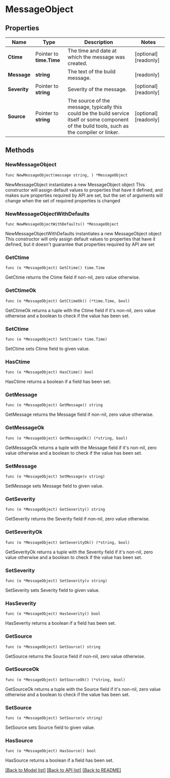 <!--
Copyright (C) 2020-2023 Arm Limited or its affiliates and Contributors. All rights reserved.
SPDX-License-Identifier: Apache-2.0
-->
# MessageObject

## Properties

Name | Type | Description | Notes
------------ | ------------- | ------------- | -------------
**Ctime** | Pointer to **time.Time** | The time and date at which the message was created. | [optional] [readonly] 
**Message** | **string** | The text of the build message. | [readonly] 
**Severity** | Pointer to **string** | Severity of the message. | [optional] [readonly] 
**Source** | Pointer to **string** | The source of the message, typically this could be the build service itself or some component of the build tools, such as the compiler or linker. | [optional] [readonly] 

## Methods

### NewMessageObject

`func NewMessageObject(message string, ) *MessageObject`

NewMessageObject instantiates a new MessageObject object
This constructor will assign default values to properties that have it defined,
and makes sure properties required by API are set, but the set of arguments
will change when the set of required properties is changed

### NewMessageObjectWithDefaults

`func NewMessageObjectWithDefaults() *MessageObject`

NewMessageObjectWithDefaults instantiates a new MessageObject object
This constructor will only assign default values to properties that have it defined,
but it doesn't guarantee that properties required by API are set

### GetCtime

`func (o *MessageObject) GetCtime() time.Time`

GetCtime returns the Ctime field if non-nil, zero value otherwise.

### GetCtimeOk

`func (o *MessageObject) GetCtimeOk() (*time.Time, bool)`

GetCtimeOk returns a tuple with the Ctime field if it's non-nil, zero value otherwise
and a boolean to check if the value has been set.

### SetCtime

`func (o *MessageObject) SetCtime(v time.Time)`

SetCtime sets Ctime field to given value.

### HasCtime

`func (o *MessageObject) HasCtime() bool`

HasCtime returns a boolean if a field has been set.

### GetMessage

`func (o *MessageObject) GetMessage() string`

GetMessage returns the Message field if non-nil, zero value otherwise.

### GetMessageOk

`func (o *MessageObject) GetMessageOk() (*string, bool)`

GetMessageOk returns a tuple with the Message field if it's non-nil, zero value otherwise
and a boolean to check if the value has been set.

### SetMessage

`func (o *MessageObject) SetMessage(v string)`

SetMessage sets Message field to given value.


### GetSeverity

`func (o *MessageObject) GetSeverity() string`

GetSeverity returns the Severity field if non-nil, zero value otherwise.

### GetSeverityOk

`func (o *MessageObject) GetSeverityOk() (*string, bool)`

GetSeverityOk returns a tuple with the Severity field if it's non-nil, zero value otherwise
and a boolean to check if the value has been set.

### SetSeverity

`func (o *MessageObject) SetSeverity(v string)`

SetSeverity sets Severity field to given value.

### HasSeverity

`func (o *MessageObject) HasSeverity() bool`

HasSeverity returns a boolean if a field has been set.

### GetSource

`func (o *MessageObject) GetSource() string`

GetSource returns the Source field if non-nil, zero value otherwise.

### GetSourceOk

`func (o *MessageObject) GetSourceOk() (*string, bool)`

GetSourceOk returns a tuple with the Source field if it's non-nil, zero value otherwise
and a boolean to check if the value has been set.

### SetSource

`func (o *MessageObject) SetSource(v string)`

SetSource sets Source field to given value.

### HasSource

`func (o *MessageObject) HasSource() bool`

HasSource returns a boolean if a field has been set.


[[Back to Model list]](../README.md#documentation-for-models) [[Back to API list]](../README.md#documentation-for-api-endpoints) [[Back to README]](../README.md)


